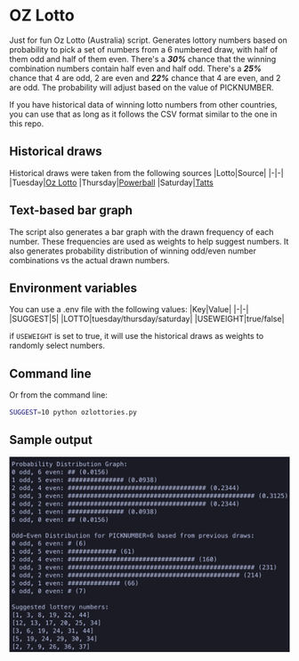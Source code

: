# OZ Lotto
Just for fun Oz Lotto (Australia) script. Generates lottory numbers based on probability to pick a set of numbers from a 6 numbered draw, with half of them odd and half of them even. There's a ***30%*** chance that the winning combination numbers contain half even and half odd. There's a ***25%*** chance that 4 are odd, 2 are even and ***22%*** chance that 4 are even, and 2 are odd. The probability will adjust based on the value of PICKNUMBER.

If you have historical data of winning lotto numbers from other countries, you can use that as long as it follows the CSV format similar to the one in this repo.

## Historical draws
Historical draws were taken from the following sources
|Lotto|Source|
|-|-|
|Tuesday|[Oz Lotto](https://gnetwork.com.au/oz-lotto-results/)
|Thursday|[Powerball](https://gnetwork.com.au/powerball-results/)
|Saturday|[Tatts](https://gnetwork.com.au/lotto-results/)

## Text-based bar graph
The script also generates a bar graph with the drawn frequency of each number. These frequencies are used as weights to help suggest numbers. It also generates probability distribution of winning odd/even number combinations vs the actual drawn numbers.

## Environment variables
You can use a .env file with the following values:
|Key|Value|
|-|-|
|SUGGEST|5|
|LOTTO|tuesday/thursday/saturday|
|USEWEIGHT|true/false|

if ```USEWEIGHT``` is set to true, it will use the historical draws as weights to randomly select numbers.

## Command line
Or from the command line:
```bash
SUGGEST=10 python ozlottories.py
```

## Sample output
![Sample output of the script](https://raw.githubusercontent.com/111110100/ozlottopy/main/sample.png)